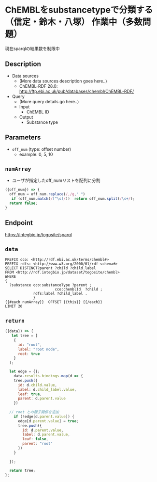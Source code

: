 # ChEMBLをsubstancetypeで分類する（信定・鈴木・八塚） 作業中（多数問題）
現在sparqlの結果数を制限中

## Description

- Data sources
    - (More data sources description goes here..)
    - ChEMBL-RDF 28.0: http://ftp.ebi.ac.uk/pub/databases/chembl/ChEMBL-RDF/
- Query
    - (More query details go here..)
    -  Input
        - ChEMBL ID
    - Output
        - Substance type
## Parameters
* `off_num` (type: offset number)
  * example: 0, 5, 10
  
## `numArray`
- ユーザが指定したoff_numリストを配列に分割

```javascript
({off_num}) => {
  off_num = off_num.replace(/,/g," ")
   if (off_num.match(/[^\s]/))  return off_num.split(/\s+/);
  return false;
}
```
  
## Endpoint

https://integbio.jp/togosite/sparql

## `data`

```sparql
PREFIX cco: <http://rdf.ebi.ac.uk/terms/chembl#>
PREFIX rdfs: <http://www.w3.org/2000/01/rdf-schema#>
SELECT DISTINCT?parent ?child ?child_label
FROM <http://rdf.integbio.jp/dataset/togosite/chembl>
WHERE 
{
  ?substance cco:substanceType ?parent ;
                       cco:chemblId  ?child ;
             rdfs:label ?child_label .
             }
{{#each numArray}}  OFFSET {{this}} {{/each}}
LIMIT 20
```
## `return`

```javascript
({data}) => {
   let tree = [
    {
      id: "root",
      label: "root node",
      root: true
    }
  ];

  let edge = {};
    data.results.bindings.map(d => {
    tree.push({
      id: d.child.value,
      label: d.child_label.value,
      leaf: true,
      parent: d.parent.value
    })
       
  // root との親子関係を追加
    if (!edge[d.parent.value]) {
      edge[d.parent.value] = true;
      tree.push({   
        id: d.parent.value,
        label: d.parent.value,
        leaf: false,
        parent: "root"
      })
    }
      
  });
  
  return tree;
};
```